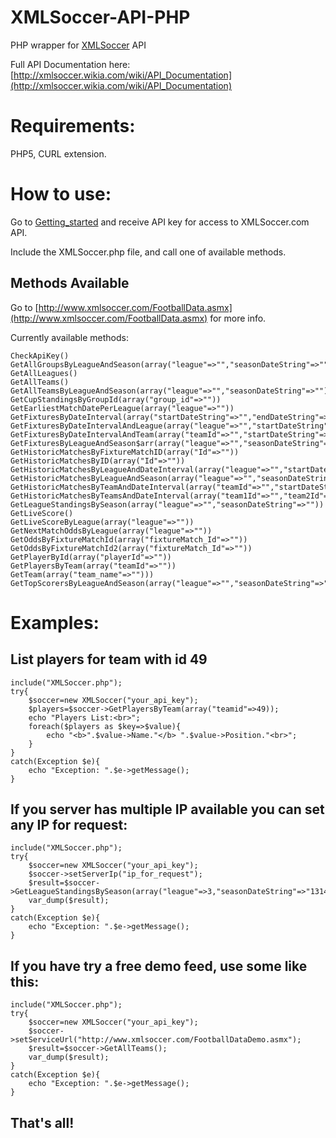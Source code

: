 XMLSoccer-API-PHP
=================

PHP wrapper for [XMLSoccer](http://XMLSoccer.com) API

Full API Documentation here: [http://xmlsoccer.wikia.com/wiki/API_Documentation](http://xmlsoccer.wikia.com/wiki/API_Documentation)

Requirements:
=================

PHP5, CURL extension.

How to use:
=================

Go to [Getting_started](http://xmlsoccer.wikia.com/wiki/Getting_started) and receive API key for access to XMLSoccer.com API.

Include the XMLSoccer.php file, and call one of available methods.
	

Methods Available
-------------------

Go to [http://www.xmlsoccer.com/FootballData.asmx](http://www.xmlsoccer.com/FootballData.asmx) for more info.
  
Currently available methods:

	CheckApiKey()
	GetAllGroupsByLeagueAndSeason(array("league"=>"","seasonDateString"=>""))
	GetAllLeagues()
	GetAllTeams()
	GetAllTeamsByLeagueAndSeason(array("league"=>"","seasonDateString"=>""))
	GetCupStandingsByGroupId(array("group_id"=>""))
	GetEarliestMatchDatePerLeague(array("league"=>""))
	GetFixturesByDateInterval(array("startDateString"=>"","endDateString"=>""))
	GetFixturesByDateIntervalAndLeague(array("league"=>"","startDateString"=>"","endDateString"=>""))
	GetFixturesByDateIntervalAndTeam(array("teamId"=>"","startDateString"=>"","endDateString"=>""))
	GetFixturesByLeagueAndSeason$arr(array("league"=>"","seasonDateString"=>"1415"));
	GetHistoricMatchesByFixtureMatchID(array("Id"=>""))
	GetHistoricMatchesByID(array("Id"=>""))
	GetHistoricMatchesByLeagueAndDateInterval(array("league"=>"","startDateString"=>"","endDateString"=>""))
	GetHistoricMatchesByLeagueAndSeason(array("league"=>"","seasonDateString"=>""))
	GetHistoricMatchesByTeamAndDateInterval(array("teamId"=>"","startDateString"=>"","endDateString"=>""))
	GetHistoricMatchesByTeamsAndDateInterval(array("team1Id"=>"","team2Id"=>"","startDateString"=>"","endDateString"=>""))
	GetLeagueStandingsBySeason(array("league"=>"","seasonDateString"=>""))
	GetLiveScore()
	GetLiveScoreByLeague(array("league"=>""))
	GetNextMatchOddsByLeague(array("league"=>""))
	GetOddsByFixtureMatchId(array("fixtureMatch_Id"=>""))
	GetOddsByFixtureMatchId2(array("fixtureMatch_Id"=>""))
	GetPlayerById(array("playerId"=>""))
	GetPlayersByTeam(array("teamId"=>""))
	GetTeam(array("team_name"=>"")))
	GetTopScorersByLeagueAndSeason(array("league"=>"","seasonDateString"=>""))


Examples:
==================

List players for team with id 49
--------------------------------
	include("XMLSoccer.php");
	try{
		$soccer=new XMLSoccer("your_api_key");
		$players=$soccer->GetPlayersByTeam(array("teamid"=>49));
		echo "Players List:<br>";
		foreach($players as $key=>$value){
			echo "<b>".$value->Name."</b> ".$value->Position."<br>";
		}
	}
	catch(Exception $e){
		echo "Exception: ".$e->getMessage();
	}


If you server has multiple IP available you can set any IP for request:
---------------------------------------------
	include("XMLSoccer.php");
	try{
		$soccer=new XMLSoccer("your_api_key");
		$soccer->setServerIp("ip_for_request");
		$result=$soccer->GetLeagueStandingsBySeason(array("league"=>3,"seasonDateString"=>"1314"));
		var_dump($result);
	}
	catch(Exception $e){
		echo "Exception: ".$e->getMessage();
	}

If you have try a free demo feed, use some like this:
------------------------------------------------------
	include("XMLSoccer.php");
	try{
		$soccer=new XMLSoccer("your_api_key");
		$soccer->setServiceUrl("http://www.xmlsoccer.com/FootballDataDemo.asmx");
		$result=$soccer->GetAllTeams();
		var_dump($result);
	}
	catch(Exception $e){
		echo "Exception: ".$e->getMessage();
	}


That's all!
-----------
